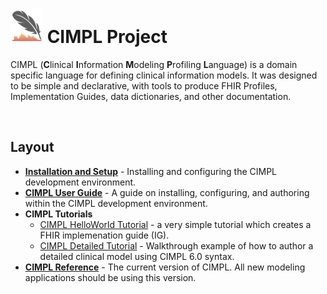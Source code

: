 #  ![](img_cimpl/cimpl-logo.png) CIMPL Project

CIMPL (**C**linical **I**nformation **M**odeling **P**rofiling **L**anguage) is a domain specific language for defining clinical information models. It was designed to be simple and declarative, with tools to produce FHIR Profiles, Implementation Guides, data dictionaries, and other documentation.

<br />

## Layout

* [**Installation and Setup**](cimplInstall.md) - Installing and configuring the CIMPL development environment.
* [**CIMPL User Guide**](cimpl6UserGuide.md) - A guide on installing, configuring, and authoring within the CIMPL development environment.
* **CIMPL Tutorials**
    - [CIMPL HelloWorld Tutorial](cimpl6Tutorial_helloWorld.md) - a very simple tutorial which creates a FHIR implemenation guide (IG).
    - [CIMPL Detailed Tutorial](cimpl6Tutorial_detail.md) - Walkthrough example of how to author a detailed clinical model using CIMPL 6.0 syntax.
* [**CIMPL Reference**](cimpl6Reference.md) - The current version of CIMPL. All new modeling applications should be using this version.